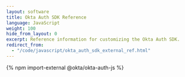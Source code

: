 ```yaml
---
layout: software
title: Okta Auth SDK Reference
language: JavaScript
weight: 100
hide_from_layout: 0
excerpt: Reference information for customizing the Okta Auth SDK.
redirect_from:
  - "/code/javascript/okta_auth_sdk_external_ref.html"
---
```


{% npm import-external @okta/okta-auth-js %}